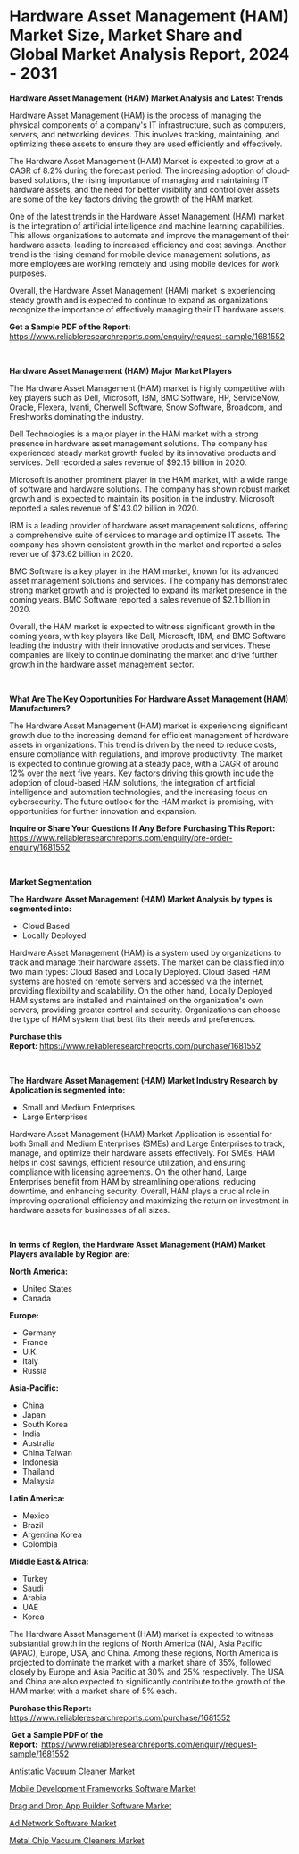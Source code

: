 <p><h1>Hardware Asset Management (HAM) Market Size, Market Share and Global Market Analysis Report, 2024 - 2031</h1></p><p><strong>Hardware Asset Management (HAM) Market Analysis and Latest Trends</strong></p>
<p><p>Hardware Asset Management (HAM) is the process of managing the physical components of a company's IT infrastructure, such as computers, servers, and networking devices. This involves tracking, maintaining, and optimizing these assets to ensure they are used efficiently and effectively.</p><p>The Hardware Asset Management (HAM) Market is expected to grow at a CAGR of 8.2% during the forecast period. The increasing adoption of cloud-based solutions, the rising importance of managing and maintaining IT hardware assets, and the need for better visibility and control over assets are some of the key factors driving the growth of the HAM market.</p><p>One of the latest trends in the Hardware Asset Management (HAM) market is the integration of artificial intelligence and machine learning capabilities. This allows organizations to automate and improve the management of their hardware assets, leading to increased efficiency and cost savings. Another trend is the rising demand for mobile device management solutions, as more employees are working remotely and using mobile devices for work purposes.</p><p>Overall, the Hardware Asset Management (HAM) market is experiencing steady growth and is expected to continue to expand as organizations recognize the importance of effectively managing their IT hardware assets.</p></p>
<p><strong>Get a Sample PDF of the Report:&nbsp;</strong> <a href="https://www.reliableresearchreports.com/enquiry/request-sample/1681552">https://www.reliableresearchreports.com/enquiry/request-sample/1681552</a></p>
<p>&nbsp;</p>
<p><strong>Hardware Asset Management (HAM) Major Market Players</strong></p>
<p><p>The Hardware Asset Management (HAM) market is highly competitive with key players such as Dell, Microsoft, IBM, BMC Software, HP, ServiceNow, Oracle, Flexera, Ivanti, Cherwell Software, Snow Software, Broadcom, and Freshworks dominating the industry.</p><p>Dell Technologies is a major player in the HAM market with a strong presence in hardware asset management solutions. The company has experienced steady market growth fueled by its innovative products and services. Dell recorded a sales revenue of $92.15 billion in 2020.</p><p>Microsoft is another prominent player in the HAM market, with a wide range of software and hardware solutions. The company has shown robust market growth and is expected to maintain its position in the industry. Microsoft reported a sales revenue of $143.02 billion in 2020.</p><p>IBM is a leading provider of hardware asset management solutions, offering a comprehensive suite of services to manage and optimize IT assets. The company has shown consistent growth in the market and reported a sales revenue of $73.62 billion in 2020.</p><p>BMC Software is a key player in the HAM market, known for its advanced asset management solutions and services. The company has demonstrated strong market growth and is projected to expand its market presence in the coming years. BMC Software reported a sales revenue of $2.1 billion in 2020.</p><p>Overall, the HAM market is expected to witness significant growth in the coming years, with key players like Dell, Microsoft, IBM, and BMC Software leading the industry with their innovative products and services. These companies are likely to continue dominating the market and drive further growth in the hardware asset management sector.</p></p>
<p>&nbsp;</p>
<p><strong>What Are The Key Opportunities For Hardware Asset Management (HAM) Manufacturers?</strong></p>
<p><p>The Hardware Asset Management (HAM) market is experiencing significant growth due to the increasing demand for efficient management of hardware assets in organizations. This trend is driven by the need to reduce costs, ensure compliance with regulations, and improve productivity. The market is expected to continue growing at a steady pace, with a CAGR of around 12% over the next five years. Key factors driving this growth include the adoption of cloud-based HAM solutions, the integration of artificial intelligence and automation technologies, and the increasing focus on cybersecurity. The future outlook for the HAM market is promising, with opportunities for further innovation and expansion.</p></p>
<p><strong>Inquire or Share Your Questions If Any Before Purchasing This Report:</strong> <a href="https://www.reliableresearchreports.com/enquiry/pre-order-enquiry/1681552">https://www.reliableresearchreports.com/enquiry/pre-order-enquiry/1681552</a></p>
<p>&nbsp;</p>
<p><strong>Market Segmentation</strong></p>
<p><strong>The Hardware Asset Management (HAM) Market Analysis by types is segmented into:</strong></p>
<p><ul><li>Cloud Based</li><li>Locally Deployed</li></ul></p>
<p><p>Hardware Asset Management (HAM) is a system used by organizations to track and manage their hardware assets. The market can be classified into two main types: Cloud Based and Locally Deployed. Cloud Based HAM systems are hosted on remote servers and accessed via the internet, providing flexibility and scalability. On the other hand, Locally Deployed HAM systems are installed and maintained on the organization's own servers, providing greater control and security. Organizations can choose the type of HAM system that best fits their needs and preferences.</p></p>
<p><strong>Purchase this Report:&nbsp;</strong><a href="https://www.reliableresearchreports.com/purchase/1681552">https://www.reliableresearchreports.com/purchase/1681552</a></p>
<p>&nbsp;</p>
<p><strong>The Hardware Asset Management (HAM) Market Industry Research by Application is segmented into:</strong></p>
<p><ul><li>Small and Medium Enterprises</li><li>Large Enterprises</li></ul></p>
<p><p>Hardware Asset Management (HAM) Market Application is essential for both Small and Medium Enterprises (SMEs) and Large Enterprises to track, manage, and optimize their hardware assets effectively. For SMEs, HAM helps in cost savings, efficient resource utilization, and ensuring compliance with licensing agreements. On the other hand, Large Enterprises benefit from HAM by streamlining operations, reducing downtime, and enhancing security. Overall, HAM plays a crucial role in improving operational efficiency and maximizing the return on investment in hardware assets for businesses of all sizes.</p></p>
<p>&nbsp;</p>
<p><strong>In terms of Region, the Hardware Asset Management (HAM) Market Players available by Region are:</strong></p>
<p>
    <p> <strong> North America: </strong>
        <ul>
            <li>United States</li>
            <li>Canada</li>
        </ul>
        </p> 
    <p> <strong> Europe: </strong>
        <ul>
            <li>Germany</li>
            <li>France</li>
            <li>U.K.</li>
            <li>Italy</li>
            <li>Russia</li>
        </ul>
        </p> 
    <p> <strong> Asia-Pacific: </strong>
        <ul>
            <li>China</li>
            <li>Japan</li>
            <li>South Korea</li>
            <li>India</li>
            <li>Australia</li>
            <li>China Taiwan</li>
            <li>Indonesia</li>
            <li>Thailand</li>
            <li>Malaysia</li>
        </ul>
        </p> 
    <p> <strong> Latin America: </strong>
        <ul>
            <li>Mexico</li>
            <li>Brazil</li>
            <li>Argentina Korea</li>
            <li>Colombia</li>
        </ul>
        </p> 
    <p> <strong> Middle East & Africa: </strong>
        <ul>
            <li>Turkey</li>
            <li>Saudi</li>
            <li>Arabia</li>
            <li>UAE</li>
            <li>Korea</li>
        </ul>
    </p>
    </p>
<p><p>The Hardware Asset Management (HAM) market is expected to witness substantial growth in the regions of North America (NA), Asia Pacific (APAC), Europe, USA, and China. Among these regions, North America is projected to dominate the market with a market share of 35%, followed closely by Europe and Asia Pacific at 30% and 25% respectively. The USA and China are also expected to significantly contribute to the growth of the HAM market with a market share of 5% each.</p></p>
<p><strong>Purchase this Report: </strong><a href="https://www.reliableresearchreports.com/purchase/1681552">https://www.reliableresearchreports.com/purchase/1681552</a></p>
<p>&nbsp;<strong>Get a Sample PDF of the Report:&nbsp;&nbsp;</strong><a href="https://www.reliableresearchreports.com/enquiry/request-sample/1681552">https://www.reliableresearchreports.com/enquiry/request-sample/1681552</a></p>
<p><strong></strong></p>
<p><p><a href="https://github.com/nancykennedykellievqfqt2/Market-Research-Report-List-1/blob/main/antistatic-vacuum-cleaner-market.md">Antistatic Vacuum Cleaner Market</a></p><p><a href="https://medium.com/@damorgan64868/mobile-development-frameworks-software-market-size-reveals-the-best-marketing-channels-in-global-6edcd704fab2">Mobile Development Frameworks Software Market</a></p><p><a href="https://medium.com/@damorgan64868/drag-and-drop-app-builder-software-market-furnishes-information-on-market-share-market-trends-and-96b21c2cf826">Drag and Drop App Builder Software Market</a></p><p><a href="https://medium.com/@jaremington56468/ad-network-software-market-outlook-industry-overview-and-forecast-2024-to-2031-2858289263ba">Ad Network Software Market</a></p><p><a href="https://github.com/NorbertYates/Market-Research-Report-List-3/blob/main/metal-chip-vacuum-cleaners-market.md">Metal Chip Vacuum Cleaners Market</a></p></p>